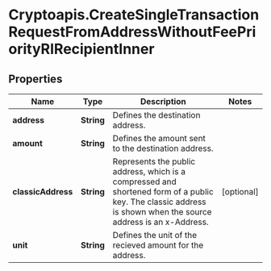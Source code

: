 # Cryptoapis.CreateSingleTransactionRequestFromAddressWithoutFeePriorityRIRecipientInner

## Properties

Name | Type | Description | Notes
------------ | ------------- | ------------- | -------------
**address** | **String** | Defines the destination address. | 
**amount** | **String** | Defines the amount sent to the destination address. | 
**classicAddress** | **String** | Represents the public address, which is a compressed and shortened form of a public key. The classic address is shown when the source address is an x-Address. | [optional] 
**unit** | **String** | Defines the unit of the recieved amount for the address. | 


